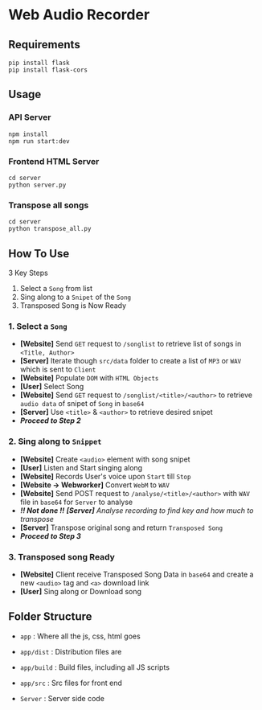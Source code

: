 # Web Audio Recorder

## Requirements

``` shell
pip install flask 
pip install flask-cors
```

## Usage

### API Server

```
npm install
npm run start:dev
```

### Frontend HTML Server

```
cd server
python server.py
```

### Transpose all songs

```
cd server
python transpose_all.py
```

## How To Use

3 Key Steps
1. Select a `Song` from list 
2. Sing along to a `Snipet` of the `Song`
3. Transposed Song is Now Ready

### 1. Select a `Song`
- **[Website]** Send `GET` request to `/songlist` to retrieve list of songs in `<Title, Author>`
- **[Server]** Iterate though `src/data` folder to create a list of `MP3` or `WAV` which is sent to `Client`
- **[Website]** Populate `DOM` with `HTML Objects`
- **[User]** Select Song
- **[Website]** Send `GET` request to `/songlist/<title>/<author>` to retrieve `audio data` of snipet of `Song` in `base64`
- **[Server]** Use `<title>` & `<author>` to retrieve desired snipet 
- ***Proceed to Step 2***

### 2. Sing along to `Snippet`
- **[Website]** Create `<audio>` element with song snipet
- **[User]** Listen and Start singing along
- **[Website]** Records User's voice upon `Start` till `Stop`
- **[Website -> Webworker]** Convert `WebM` to `WAV`
- **[Website]** Send POST request to `/analyse/<title>/<author>` with `WAV` file  in `base64` for `Server` to analyse 
- ***!! Not done !!** **[Server]** Analyse recording to find key and how much to transpose*
- **[Server]** Transpose original song and return `Transposed Song`
- ***Proceed to Step 3***

### 3. Transposed song Ready
- **[Website]** Client receive Transposed Song Data in `base64` and create a new `<audio>` tag and `<a>` download link
- **[User]** Sing along or Download song

## Folder Structure 

- `app` : Where all the js, css, html goes 
- `app/dist` : Distribution files are
- `app/build` : Build files, including all JS scripts
- `app/src` : Src files for front end

- `Server` : Server side code